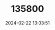 ---
title: "135800"
category: "Amolops daiyunensis"
draft: false
date: 2024-02-22 13:03:51
languages:
  Chinese: ["戴云湍蛙"]
---